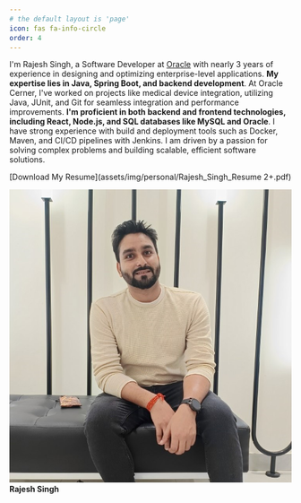 ```yaml
---
# the default layout is 'page'
icon: fas fa-info-circle
order: 4
---
```


I'm Rajesh Singh, a Software Developer at [Oracle](https://www.oracle.com/) with nearly 3 years of experience in designing and optimizing enterprise-level applications. **My expertise lies in Java, Spring Boot, and backend development**. At Oracle Cerner, I've worked on projects like medical device integration, utilizing Java, JUnit, and Git for seamless integration and performance improvements. **I'm proficient in both backend and frontend technologies, including React, Node.js, and SQL databases like MySQL and Oracle**. I have strong experience with build and deployment tools such as Docker, Maven, and CI/CD pipelines with Jenkins. I am driven by a passion for solving complex problems and building scalable, efficient software solutions.

[Download My Resume](assets/img/personal/Rajesh_Singh_Resume 2+.pdf)


![Smile Face ](/assets/img/personal/personal.jpg)  __Rajesh Singh__

